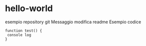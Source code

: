 # hello-world
esempio repository git
Messaggio modifica readme
Esempio codice
````    javascript
function test() {
 console log
}
````    


